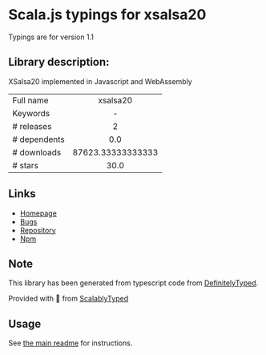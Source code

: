 
# Scala.js typings for xsalsa20

Typings are for version 1.1

## Library description:
XSalsa20 implemented in Javascript and WebAssembly

|                    |                 |
| ------------------ | :-------------: |
| Full name          | xsalsa20 |
| Keywords           | - |
| # releases         | 2 |
| # dependents       | 0.0 |
| # downloads        | 87623.33333333333 |
| # stars            | 30.0 |

## Links
- [Homepage](https://github.com/mafintosh/xsalsa20)
- [Bugs](https://github.com/mafintosh/xsalsa20/issues)
- [Repository](https://github.com/mafintosh/xsalsa20)
- [Npm](https://www.npmjs.com/package/xsalsa20)
    


## Note
This library has been generated from typescript code from [DefinitelyTyped](https://definitelytyped.org).

Provided with :purple_heart: from [ScalablyTyped](https://github.com/oyvindberg/ScalablyTyped)

## Usage
See [the main readme](../../readme.md) for instructions.


